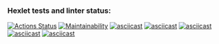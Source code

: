 ### Hexlet tests and linter status:
[![Actions Status](https://github.com/andrey-samarin88/python-project-49/workflows/hexlet-check/badge.svg)](https://github.com/andrey-samarin88/python-project-49/actions)
[![Maintainability](https://api.codeclimate.com/v1/badges/f65ec426dc91cd177683/maintainability)](https://codeclimate.com/github/andrey-samarin88/python-project-49/maintainability)
[![asciicast](https://asciinema.org/a/581236.svg)](https://asciinema.org/a/581236)
[![asciicast](https://asciinema.org/a/582490.svg)](https://asciinema.org/a/582490)
[![asciicast](https://asciinema.org/a/582641.svg)](https://asciinema.org/a/582641)
[![asciicast](https://asciinema.org/a/582679.svg)](https://asciinema.org/a/582679)
[![asciicast](https://asciinema.org/a/582695.svg)](https://asciinema.org/a/582695)
